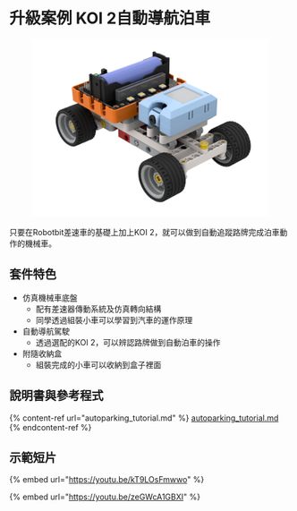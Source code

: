 # 升級案例 KOI 2自動導航泊車

<figure><img src="../../../.gitbook/assets/鄧顯 小車.png" alt=""><figcaption></figcaption></figure>

只要在Robotbit差速車的基礎上加上KOI 2，就可以做到自動追蹤路牌完成泊車動作的機械車。

## 套件特色

* 仿真機械車底盤
  * 配有差速器傳動系統及仿真轉向結構
  * 同學透過組裝小車可以學習到汽車的運作原理
* 自動導航駕駛
  * 透過選配的KOI 2，可以辨認路牌做到自動泊車的操作
* 附隨收納盒
  * 組裝完成的小車可以收納到盒子裡面

## 說明書與參考程式

{% content-ref url="autoparking_tutorial.md" %}
[autoparking\_tutorial.md](autoparking\_tutorial.md)
{% endcontent-ref %}

## 示範短片

{% embed url="https://youtu.be/kT9LOsFmwwo" %}

{% embed url="https://youtu.be/zeGWcA1GBXI" %}
